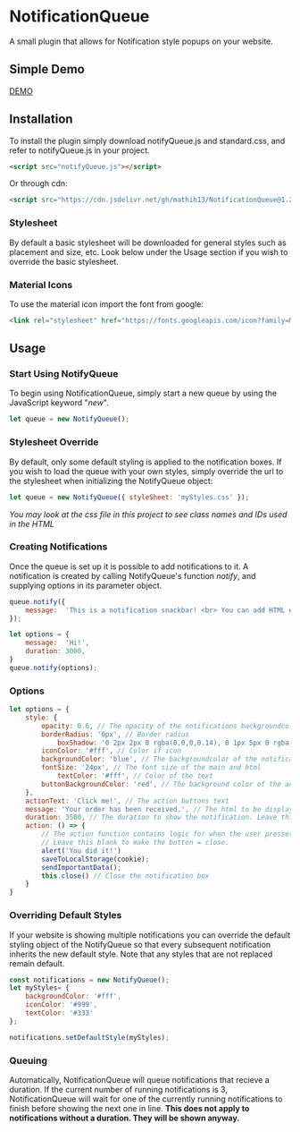 
# NotificationQueue

A small plugin that allows for Notification style popups on your website.

## Simple Demo
[DEMO](https://mathih13.github.io/NotificationQueue/)

## Installation
To install the plugin simply download notifyQueue.js and standard.css, and refer to notifyQueue.js in your project.

```html
<script src="notifyQueue.js"></script>
```
Or through cdn:
```html
<script src="https://cdn.jsdelivr.net/gh/mathih13/NotificationQueue@1.2.5/notifyQueue.min.js"></script>
```

### Stylesheet
By default a basic stylesheet will be downloaded for general styles such as placement and size, etc. Look below under the Usage section if you wish to override the basic stylesheet. 

### Material Icons
To use the material icon import the font from google:
```html
<link rel="stylesheet" href="https://fonts.googleapis.com/icon?family=Material+Icons">
```

## Usage

### Start Using NotifyQueue
To begin using NotificationQueue, simply start a new queue by using the JavaScript keyword "*new*".

```javascript
let queue = new NotifyQueue();
```

### Stylesheet Override
By default, only some default styling is applied to the notification boxes. If you wish to load the queue with your own styles, simply override the url to the stylesheet when initializing the NotifyQueue object:
```javascript
let queue = new NotifyQueue({ styleSheet: 'myStyles.css' });
```
*You may look at the css file in this project to see class names and IDs used in the HTML*

### Creating Notifications
Once the queue is set up it is possible to add notifications to it. A notification is created by calling NotifyQueue's function *notify*, and supplying options in its parameter object.

```javascript
queue.notify({
	message:  'This is a notification snackbar! <br> You can add HTML elements like <a href="/#">links</a> to this element.',
});
```

```javascript
let options = {
	message:  'Hi!',
	duration: 3000,
}
queue.notify(options);
```

### Options
```javascript
let options = {
	style: {
		opacity: 0.6, // The opacity of the notifications backgroundcolor
		borderRadius: '0px', // Border radius 
	        boxShadow: '0 2px 2px 0 rgba(0,0,0,0.14), 0 1px 5px 0 rgba(0,0,0,0.12), 0 3px 1px -2px rgba(0,0,0,0.2)', // Box shadow of the notification box
		iconColor: '#fff', // Color if icon
		backgroundColor: 'blue', // The backgroundcolor of the notification box
		fontSize: '24px', // The font size of the main and html
	        textColor: '#fff', // Color of the text
		buttonBackgroundColor: 'red', // The background color of the action button		
	},
	actionText: 'Click me!', // The action buttons text
	message: 'Your order has been received.', // The html to be displayed inside the notification
	duration: 3500, // The duration to show the notification. Leave this blank for indefinite
	action: () => { 
		// The action function contains logic for when the user presses the action button.
		// Leave this blank to make the button = close.
		alert('You did it!')
		saveToLocalStorage(cookie);
		sendImportantData();
		this.close() // Close the notification box
	}
}
```
### Overriding Default Styles
If your website is showing multiple notifications you can override the default styling object of the NotifyQueue so that every subsequent notification inherits the new default style. Note that any styles that are not replaced remain default.

```javascript
const notifications = new NotifyQueue();
let myStyles= {
    backgroundColor: '#fff',
    iconColor: '#999',
    textColor: '#333'
};

notifications.setDefaultStyle(myStyles);
```

### Queuing
Automatically, NotificationQueue will queue notifications that recieve a duration. If the current number of running notifications is 3, NotificationQueue will wait for one of the currently running notifications to finish before showing the next one in line. **This does not apply to notifications without a duration. They will be shown anyway.** 
